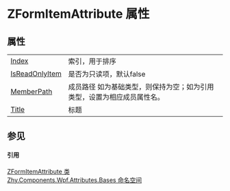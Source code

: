 # ZFormItemAttribute 属性




## 属性
<table>
<tr>
<td><a href="P_Zhy_Components_Wpf_Attributes_Bases_ZFormItemAttribute_Index.md">Index</a></td>
<td>索引，用于排序</td></tr>
<tr>
<td><a href="P_Zhy_Components_Wpf_Attributes_Bases_ZFormItemAttribute_IsReadOnlyItem.md">IsReadOnlyItem</a></td>
<td>是否为只读项，默认false</td></tr>
<tr>
<td><a href="P_Zhy_Components_Wpf_Attributes_Bases_ZFormItemAttribute_MemberPath.md">MemberPath</a></td>
<td>成员路径 如为基础类型，则保持为空；如为引用类型，设置为相应成员属性名。</td></tr>
<tr>
<td><a href="P_Zhy_Components_Wpf_Attributes_Bases_ZFormItemAttribute_Title.md">Title</a></td>
<td>标题</td></tr>
</table>

## 参见


#### 引用
<a href="T_Zhy_Components_Wpf_Attributes_Bases_ZFormItemAttribute.md">ZFormItemAttribute 类</a>  
<a href="N_Zhy_Components_Wpf_Attributes_Bases.md">Zhy.Components.Wpf.Attributes.Bases 命名空间</a>  
